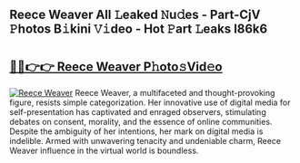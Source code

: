 ## Reece Weaver All 𝙻eaked 𝙽u𝚍es - Part-CjV 𝙿hotos B𝚒kini 𝚅𝚒deo - Hot 𝙿art 𝙻eaks I86k6

# <h2><a href="http://ld18kr.urlbe.top/?page=Reece+Weaver">🔗🔗👉👉 Reece Weaver P𝚑oto𝚜Vid𝚎o</a></h2>

[![Reece Weaver](https://i.imgur.com/eBuTRDB.gif)](http://ld18kr.urlbe.top/?page=Reece+Weaver)
Reece Weaver, a multifaceted and thought-provoking figure, resists simple categorization. Her innovative use of digital media for self-presentation has captivated and enraged observers, stimulating debates on consent, morality, and the essence of online communities. Despite the ambiguity of her intentions, her mark on digital media is indelible. Armed with unwavering tenacity and undeniable charm, Reece Weaver influence in the virtual world is boundless.
